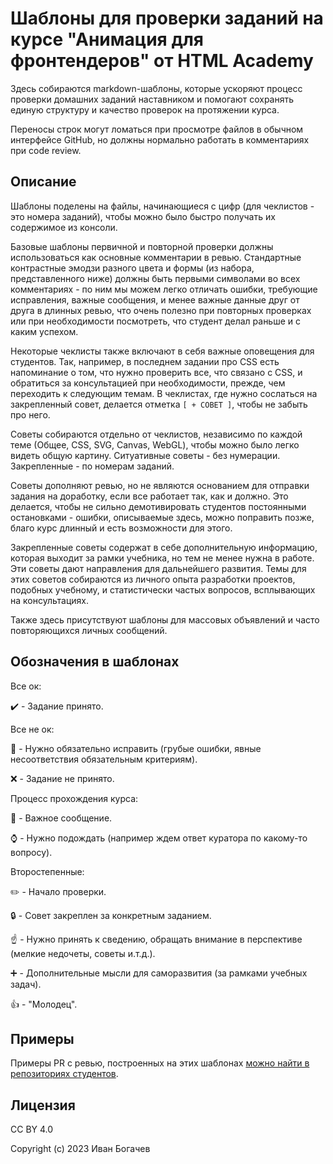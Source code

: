 # Шаблоны для проверки заданий на курсе "Анимация для фронтендеров" от HTML Academy


Здесь собираются markdown-шаблоны, которые ускоряют процесс проверки домашних заданий наставником и помогают сохранять единую структуру и качество проверок на протяжении курса.

Переносы строк могут ломаться при просмотре файлов в обычном интерфейсе GitHub, но должны нормально работать в комментариях при code review.


## Описание

Шаблоны поделены на файлы, начинающиеся с цифр (для чеклистов - это номера заданий), чтобы можно было быстро получать их содержимое из консоли.

Базовые шаблоны первичной и повторной проверки должны использоваться как основные комментарии в ревью. Стандартные контрастные эмодзи разного цвета и формы (из набора, представленного ниже) должны быть первыми символами во всех комментариях - по ним мы можем легко отличать ошибки, требующие исправления, важные сообщения, и менее важные данные друг от друга в длинных ревью, что очень полезно при повторных проверках или при необходимости посмотреть, что студент делал раньше и с каким успехом.

Некоторые чеклисты также включают в себя важные оповещения для студентов. Так, например, в последнем задании про CSS есть напоминание о том, что нужно проверить все, что связано с CSS, и обратиться за консультацией при необходимости, прежде, чем переходить к следующим темам. В чеклистах, где нужно сослаться на закрепленный совет, делается отметка `[ + СОВЕТ ]`, чтобы не забыть про него.

Советы собираются отдельно от чеклистов, независимо по каждой теме (Общее, CSS, SVG, Canvas, WebGL), чтобы можно было легко видеть общую картину. Ситуативные советы - без нумерации. Закрепленные - по номерам заданий.

Советы дополняют ревью, но не являются основанием для отправки задания на доработку, если все работает так, как и должно. Это делается, чтобы не сильно демотивировать студентов постоянными остановками - ошибки, описываемые здесь, можно поправить позже, благо курс длинный и есть возможности для этого.

Закрепленные советы содержат в себе дополнительную информацию, которая выходит за рамки учебника, но тем не менее нужна в работе. Эти советы дают направления для дальнейшего развития. Темы для этих советов собираются из личного опыта разработки проектов, подобных учебному, и статистически частых вопросов, всплывающих на консультациях.

Также здесь присутствуют шаблоны для массовых объявлений и часто повторяющихся личных сообщений.


## Обозначения в шаблонах

Все ок:

:heavy_check_mark: - Задание принято.

Все не ок:

:red_circle: - Нужно обязательно исправить (грубые ошибки, явные несоответствия обязательным критериям).

:x: - Задание не принято.

Процесс прохождения курса:

:large_blue_diamond: - Важное сообщение.

:watch: - Нужно подождать (например ждем ответ куратора по какому-то вопросу).

Второстепенные:

:pencil2: - Начало проверки.

:lock: - Совет закреплен за конкретным заданием.

:point_up: - Нужно принять к сведению, обращать внимание в перспективе (мелкие недочеты, советы и.т.д.).

:heavy_plus_sign: - Дополнительные мысли для саморазвития (за рамками учебных задач).

:+1: - "Молодец".


## Примеры

Примеры PR с ревью, построенных на этих шаблонах [можно найти в репозиториях студентов](https://github.com/search?q=org:htmlacademy-animation+commenter:sfi0zy&type=pullrequests).


## Лицензия

CC BY 4.0

Copyright (c) 2023 Иван Богачев
